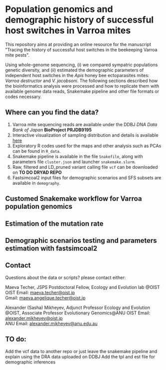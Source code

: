 # Population genomics and demographic history of successful host switches in Varroa mites

This repository aims at providing an online resource for the manuscript "Tracing the history of successful host switches in the beekeeping Varroa mite pests". 

Using whole-genome sequencing, (i) we compared sympatric populations genetic diversity, and (ii) estimated the demographic parameters of independent host switches in the _Apis_ honey bee ectoparasites mites: _Varroa destructor_ and _V. jacobsoni_. The following sections described how the bioinformatics analysis were processed and how to replicate them with available genome data reads, Snakemake pipeline and other file formats or codes necessary.


## Where can you find the data?

1. Varroa mite sequencing reads are available under the DDBJ _DNA Data Bank of Japan_ **BioProject PRJDB9195**  
2. Interactive visualization of sampling distribution and details is available [here](https://MaevaTecher.github.io/varroa-host-jump)  
3. Exploratory R codes used for the maps and other analysis such as PCAs can be found in `R_data`.
4. Snakemake pipeline is available in the file `Snakefile`, along with parameters file `cluster.json` and launcher `snakemake.slurm`.  
5. Raw, filtered and LD_pruned variant calling file `vcf` can be downloaded on **TO DO DRYAD REPO**  
6. Fastsimcoal2 input files for demographic scenarios and SFS subsets are available in `demography`.

## Customed Snakemake workflow for Varroa population genomics



## Estimation of the mutation rate


## Demographic scenarios testing and parameters estimation with fastsimcoal2


## Contact
Questions about the data or scripts? please contact either:  

Maeva Techer, JSPS Postdoctoral Fellow, Ecology and Evolution lab @OIST  
OIST Email: maeva.techer@oist.jp  
Gmail: maeva.angelique.techer@oist.jp  

Alexander (Sasha) Mikheyev, Adjunct Professor Ecology and Evolution @OIST, Associate Professor Evolutionary Genomics@ANU
OIST Email: alexander.mikheyev@oist.jp  
ANU Email: alexander.mikheyev@anu.edu.au 



## TO do:
Add the vcf data to another repo or just leave the snakemake pipeline and explain using the DRA data uploaded on DDBJ
Add the tpl and est file for demographic inferences


